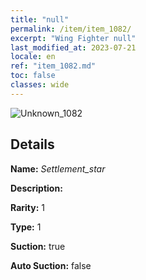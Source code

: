 ```yaml
---
title: "null"
permalink: /item/item_1082/
excerpt: "Wing Fighter null"
last_modified_at: 2023-07-21
locale: en
ref: "item_1082.md"
toc: false
classes: wide
---
```



 ![Unknown_1082](/images/item/Settlement_star_p.png)



## Details

 **Name:** *Settlement_star* 

 **Description:** 

 **Rarity:** 1 

 **Type:** 1 

 **Suction:** true 

 **Auto Suction:** false 


